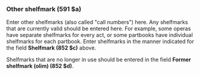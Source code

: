 ### Other shelfmark (591 $a)

Enter other shelfmarks (also called "call numbers") here. Any shelfmarks that are currently valid should be entered here. For example, some operas have separate shelfmarks for every act, or some partbooks have individual shelfmarks for each partbook. Enter shelfmarks in the manner indicated for the field **Shelfmark (852 $c)** above.

Shelfmarks that are no longer in use should be entered in the field **Former shelfmark (olim) (852 $d)**.
